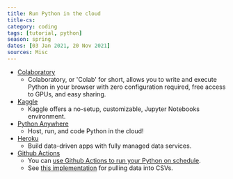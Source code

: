 ```yaml
---
title: Run Python in the cloud
title-cs: 
category: coding
tags: [tutorial, python]
season: spring
dates: [03 Jan 2021, 20 Nov 2021]
sources: Misc
---
```


* [Colaboratory](https://colab.research.google.com/)
	* Colaboratory, or 'Colab' for short, allows you to write and execute Python in your browser with zero configuration required, free access to GPUs, and easy sharing.
* [Kaggle](https://www.kaggle.com/)
	* Kaggle offers a no-setup, customizable, Jupyter Notebooks environment.
* [Python Anywhere](https://eu.pythonanywhere.com/)
	* Host, run, and code Python in the cloud!
* [Heroku](https://www.heroku.com/)
	* Build data-driven apps with fully managed data services.
* [Github Actions](https://github.com/features/actions)
	* You can [use Github Actions to run your Python on schedule](https://github.community/t/how-to-setup-github-actions-to-run-my-python-script-on-schedule/18335).
	* See [this implementation](https://github.com/michalskop/cz-covid-predictive-data) for pulling data into CSVs.